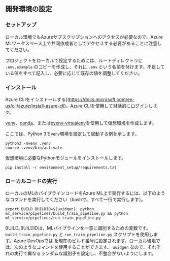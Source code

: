 ## 開発環境の設定

### セットアップ

ローカル環境でもAzureサブスクリプションへのアクセスが必要なので、Azure MLワークスペース上で共同作成者としてアクセスする必要があることに注意してください。

プロジェクトをローカルで設定するためには、ルートディレクトリに `.env.example` のコピーを作成し、それに `.env` という名前を付けます。不足している値をすべて記入し、必要に応じて既存の値を調整してください。

### インストール

Azure CLIをインストールする](https://docs.microsoft.com/en-us/cli/azure/install-azure-cli)。Azure CLIを使用して対話的にログインします。

[venv](https://docs.python.org/3/library/venv.html)、[conda](https://docs.conda.io/projects/conda/en/latest/user-guide/tasks/manage-environments.html)、または[pyenv-virtualenv](https://github.com/pyenv/pyenv-virtualenv)を使用して仮想環境を作成します。

ここでは、Python 3で`venv`環境を設定して起動する例を示します。

```
python3 -mvenv .venv
source .venv/bin/activate
```

仮想環境に必要なPythonモジュールをインストールします。

```
pip install -r environment_setup/requirements.txt 
```

### ローカルコードの実行

ローカルのMLのパイプラインコードをAzure ML上で実行するには、以下のようなコマンドを実行してください（bashで、すべて一行で実行します）。

```
export BUILD_BUILDID=$(uuidgen); python ml_service/pipelines/build_train_pipeline.py && python ml_service/pipelines/run_train_pipeline.py
```

BUILD_BUILDIDは、MLパイプラインを一意に識別するための変数です。
`build_train_pipeline.py` と `run_train_pipeline.py` スクリプトを使用します。Azure DevOpsでは
を現在のビルド番号に設定されます。ローカル環境では、次のようなコマンドを使用することができます。
`uuidgen` なので、それぞれの実行で異なるランダムな識別子を設定し、不整合がないようにします。
